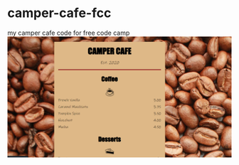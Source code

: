 # camper-cafe-fcc
my camper cafe code for free code camp
![camper cafe screenshot](assets/camper-cafe-fcc.png)